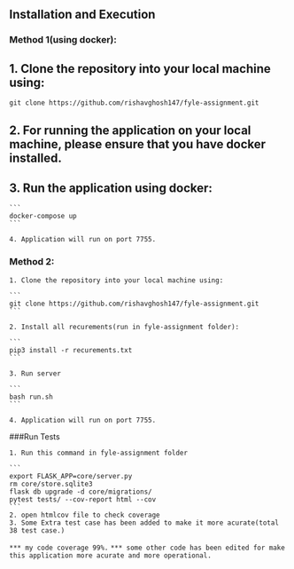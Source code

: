 ## Installation and Execution

### Method 1(using docker):
    
## 1. Clone the repository into your local machine using:

   ```
   git clone https://github.com/rishavghosh147/fyle-assignment.git
   ```
## 2. For running the application on your local machine, please ensure that you have docker installed.
## 3. Run the application using docker:

    ```
    docker-compose up
    ```

    4. Application will run on port 7755.

### Method 2:
    1. Clone the repository into your local machine using:

    ```
    git clone https://github.com/rishavghosh147/fyle-assignment.git
    ```

    2. Install all recurements(run in fyle-assignment folder):

    ```
    pip3 install -r recurements.txt
    ```

    3. Run server

    ```
    bash run.sh
    ```

    4. Application will run on port 7755.

###Run Tests

    1. Run this command in fyle-assignment folder

    ```
    export FLASK_APP=core/server.py
    rm core/store.sqlite3
    flask db upgrade -d core/migrations/
    pytest tests/ --cov-report html --cov
    ```
    2. open htmlcov file to check coverage
    3. Some Extra test case has been added to make it more acurate(total 38 test case.)

``
*** my code coverage 99%.
``
``
*** some other code has been edited for make this application more acurate and more operational.
``
